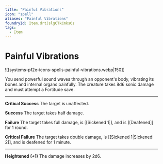 ```yaml
---
title: "Painful Vibrations"
icon: "spell"
aliases: "Painful Vibrations"
foundryId: Item.drtJslgCTkCmksOz
tags:
  - Item
---
```


# Painful Vibrations
![[systems-pf2e-icons-spells-painful-vibrations.webp|150]]

You send powerful sound waves through an opponent's body, vibrating its bones and internal organs painfully. The creature takes 8d6 sonic damage and must attempt a Fortitude save.

* * *

**Critical Success** The target is unaffected.

**Success** The target takes half damage.

**Failure** The target takes full damage, is [[Sickened 1]], and is [[Deafened]] for 1 round.

**Critical Failure** The target takes double damage, is [[Sickened 1|Sickened 2]], and is deafened for 1 minute.

* * *

**Heightened (+1)** The damage increases by 2d6.
